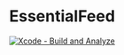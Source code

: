 # EssentialFeed

[![Xcode - Build and Analyze](https://github.com/milankamilya/EssentialFeed/actions/workflows/swift-xcode.yml/badge.svg)](https://github.com/milankamilya/EssentialFeed/actions/workflows/swift-xcode.yml)
